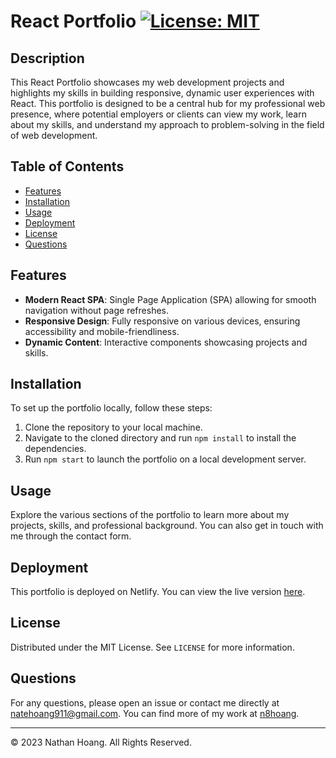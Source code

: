 # React Portfolio [![License: MIT](https://img.shields.io/badge/License-MIT-yellow.svg)](https://opensource.org/licenses/MIT)

## Description

This React Portfolio showcases my web development projects and highlights my skills in building responsive, dynamic user experiences with React. This portfolio is designed to be a central hub for my professional web presence, where potential employers or clients can view my work, learn about my skills, and understand my approach to problem-solving in the field of web development.

## Table of Contents

- [Features](#features)
- [Installation](#installation)
- [Usage](#usage)
- [Deployment](#deployment)
- [License](#license)
- [Questions](#questions)

## Features

- **Modern React SPA**: Single Page Application (SPA) allowing for smooth navigation without page refreshes.
- **Responsive Design**: Fully responsive on various devices, ensuring accessibility and mobile-friendliness.
- **Dynamic Content**: Interactive components showcasing projects and skills.

## Installation

To set up the portfolio locally, follow these steps:

1. Clone the repository to your local machine.
2. Navigate to the cloned directory and run `npm install` to install the dependencies.
3. Run `npm start` to launch the portfolio on a local development server.

## Usage

Explore the various sections of the portfolio to learn more about my projects, skills, and professional background. You can also get in touch with me through the contact form.

## Deployment

This portfolio is deployed on Netlify. You can view the live version [here](https://n8hoang-portfolio.netlify.app/).

## License

Distributed under the MIT License. See `LICENSE` for more information.

## Questions

For any questions, please open an issue or contact me directly at [natehoang911@gmail.com](mailto:natehoang911@gmail.com). You can find more of my work at [n8hoang](https://github.com/n8hoang).

---

© 2023 Nathan Hoang. All Rights Reserved.
